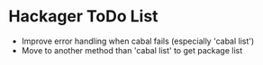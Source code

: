 # Hackager ToDo List

* Improve error handling when cabal fails (especially 'cabal list')
* Move to another method than 'cabal list' to get package list

